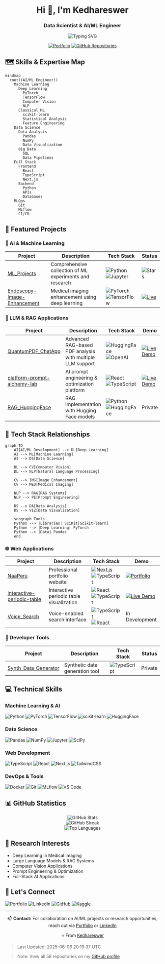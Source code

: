 <h1 align="center">Hi 👋, I'm Kedhareswer</h1>
<h3 align="center">Data Scientist & AI/ML Engineer</h3>

<p align="center">
  <img src="https://readme-typing-svg.herokuapp.com?font=Fira+Code&duration=3000&pause=1000&center=true&vCenter=true&width=435&lines=Data+Scientist;Machine+Learning+Engineer;Deep+Learning+Specialist;AI+Researcher" alt="Typing SVG" />
</p>

<div align="center">
  
  [![Portfolio](https://img.shields.io/badge/Portfolio-00C7B7?style=for-the-badge&logo=vercel&logoColor=white)](https://naa-peru.vercel.app/)
  [![GitHub Repositories](https://img.shields.io/badge/Repositories-58-blue?style=for-the-badge&logo=github&logoColor=white)](https://github.com/Kedhareswer?tab=repositories)
  
</div>

## 🗺️ Skills & Expertise Map

```mermaid
mindmap
  root((AI/ML Engineer))
    Machine Learning
      Deep Learning
        PyTorch
        TensorFlow
        Computer Vision
        NLP
      Classical ML
        scikit-learn
        Statistical Analysis
        Feature Engineering
    Data Science
      Data Analysis
        Pandas
        NumPy
        Data Visualization
      Big Data
        SQL
        Data Pipelines
    Full Stack
      Frontend
        React
        TypeScript
        Next.js
      Backend
        Python
        APIs
        Databases
    MLOps
      Git
      MLflow
      CI/CD
```

## 🧠 Featured Projects

### 🔬 AI & Machine Learning
| Project | Description | Tech Stack | Status |
|---------|-------------|------------|---------|
| [ML_Projects](https://github.com/Kedhareswer/ML_Projects) | Comprehensive collection of ML experiments and research | ![Python](https://img.shields.io/badge/Python-3776AB?style=flat&logo=python&logoColor=white) ![Jupyter](https://img.shields.io/badge/Jupyter-F37626?style=flat&logo=jupyter&logoColor=white) | ![Stars](https://img.shields.io/github/stars/Kedhareswer/ML_Projects) |
| [Endoscopy-Image-Enhancement](https://github.com/Kedhareswer/Endoscopy-Image-Enhancement) | Medical imaging enhancement using deep learning | ![PyTorch](https://img.shields.io/badge/PyTorch-EE4C2C?style=flat&logo=pytorch&logoColor=white) ![TensorFlow](https://img.shields.io/badge/TensorFlow-FF6F00?style=flat&logo=tensorflow&logoColor=white) | [![Live](https://img.shields.io/badge/Live-00C853?style=flat&logo=vercel&logoColor=white)](https://endoscopy-image-enhancement.onrender.com) |

### 🤖 LLM & RAG Applications
| Project | Description | Tech Stack | Demo |
|---------|-------------|------------|------|
| [QuantumPDF_ChatApp](https://github.com/Kedhareswer/QuantumPDF_ChatApp) | Advanced RAG-based PDF analysis with multiple LLM support | ![HuggingFace](https://img.shields.io/badge/HuggingFace-FFD21E?style=flat&logo=huggingface&logoColor=black) ![OpenAI](https://img.shields.io/badge/OpenAI-412991?style=flat&logo=openai&logoColor=white) | [![Live Demo](https://img.shields.io/badge/Live-Demo-success)](https://v0-rag-pdf-chatbot-eight.vercel.app) |
| [platform-prompt-alchemy-lab](https://github.com/Kedhareswer/platform-prompt-alchemy-lab) | AI prompt engineering & optimization platform | ![React](https://img.shields.io/badge/React-61DAFB?style=flat&logo=react&logoColor=black) ![TypeScript](https://img.shields.io/badge/TypeScript-3178C6?style=flat&logo=typescript&logoColor=white) | [![Live Demo](https://img.shields.io/badge/Live-Demo-success)](https://prompt-enhancer-hazel.vercel.app) |
| [RAG_HuggingFace](https://github.com/Kedhareswer/RAG_HuggingFace) | RAG implementation with Hugging Face models | ![Python](https://img.shields.io/badge/Python-3776AB?style=flat&logo=python&logoColor=white) ![HuggingFace](https://img.shields.io/badge/HuggingFace-FFD21E?style=flat&logo=huggingface&logoColor=black) | Private |

## 🔄 Tech Stack Relationships

```mermaid
graph TD
    AI[AI/ML Development] --> DL[Deep Learning]
    AI --> ML[Machine Learning]
    AI --> DS[Data Science]
    
    DL --> CV[Computer Vision]
    DL --> NLP[Natural Language Processing]
    
    CV --> IMG[Image Enhancement]
    CV --> MED[Medical Imaging]
    
    NLP --> RAG[RAG Systems]
    NLP --> PE[Prompt Engineering]
    
    DS --> DA[Data Analysis]
    DS --> VIZ[Data Visualization]
    
    subgraph Tools
    Python --> |Libraries| SciKit[Scikit-learn]
    Python --> |Deep Learning| PyTorch
    Python --> |Data| Pandas
    end
```

### 🌐 Web Applications
| Project | Description | Tech Stack | Demo |
|---------|-------------|------------|------|
| [NaaPeru](https://github.com/Kedhareswer/NaaPeru) | Professional portfolio website | ![Next.js](https://img.shields.io/badge/Next.js-000000?style=flat&logo=next.js&logoColor=white) ![TypeScript](https://img.shields.io/badge/TypeScript-3178C6?style=flat&logo=typescript&logoColor=white) | [![Portfolio](https://img.shields.io/badge/View-Portfolio-blue)](https://naa-peru.vercel.app) |
| [interactive-periodic-table](https://github.com/Kedhareswer/interactive-periodic-table) | Interactive periodic table visualization | ![React](https://img.shields.io/badge/React-61DAFB?style=flat&logo=react&logoColor=black) ![TypeScript](https://img.shields.io/badge/TypeScript-3178C6?style=flat&logo=typescript&logoColor=white) | [![Live Demo](https://img.shields.io/badge/Live-Demo-success)](https://v0-interactive-periodic-table-rose.vercel.app) |
| [Voice_Search](https://github.com/Kedhareswer/Voice_Search) | Voice-enabled search interface | ![TypeScript](https://img.shields.io/badge/TypeScript-3178C6?style=flat&logo=typescript&logoColor=white) ![React](https://img.shields.io/badge/React-61DAFB?style=flat&logo=react&logoColor=black) | In Development |

### 🔧 Developer Tools
| Project | Description | Tech Stack | Status |
|---------|-------------|------------|---------|
| [Synth_Data_Generator](https://github.com/Kedhareswer/Synth_Data_Generator) | Synthetic data generation tool | ![TypeScript](https://img.shields.io/badge/TypeScript-3178C6?style=flat&logo=typescript&logoColor=white) | Private |

## 💻 Technical Skills

### Machine Learning & AI
![Python](https://img.shields.io/badge/Python-3776AB?style=for-the-badge&logo=python&logoColor=white)
![PyTorch](https://img.shields.io/badge/PyTorch-EE4C2C?style=for-the-badge&logo=pytorch&logoColor=white)
![TensorFlow](https://img.shields.io/badge/TensorFlow-FF6F00?style=for-the-badge&logo=tensorflow&logoColor=white)
![scikit-learn](https://img.shields.io/badge/scikit--learn-F7931E?style=for-the-badge&logo=scikit-learn&logoColor=white)
![HuggingFace](https://img.shields.io/badge/HuggingFace-FFD21E?style=for-the-badge&logo=huggingface&logoColor=black)

### Data Science
![Pandas](https://img.shields.io/badge/Pandas-150458?style=for-the-badge&logo=pandas&logoColor=white)
![NumPy](https://img.shields.io/badge/NumPy-013243?style=for-the-badge&logo=numpy&logoColor=white)
![Jupyter](https://img.shields.io/badge/Jupyter-F37626?style=for-the-badge&logo=jupyter&logoColor=white)
![SciPy](https://img.shields.io/badge/SciPy-8CAAE6?style=for-the-badge&logo=scipy&logoColor=white)

### Web Development
![TypeScript](https://img.shields.io/badge/TypeScript-3178C6?style=for-the-badge&logo=typescript&logoColor=white)
![React](https://img.shields.io/badge/React-61DAFB?style=for-the-badge&logo=react&logoColor=black)
![Next.js](https://img.shields.io/badge/Next.js-000000?style=for-the-badge&logo=next.js&logoColor=white)
![TailwindCSS](https://img.shields.io/badge/Tailwind_CSS-06B6D4?style=for-the-badge&logo=tailwind-css&logoColor=white)

### DevOps & Tools
![Docker](https://img.shields.io/badge/Docker-2496ED?style=for-the-badge&logo=docker&logoColor=white)
![Git](https://img.shields.io/badge/Git-F05032?style=for-the-badge&logo=git&logoColor=white)
![MLflow](https://img.shields.io/badge/MLflow-0194E2?style=for-the-badge&logo=mlflow&logoColor=white)
![VS Code](https://img.shields.io/badge/VS_Code-007ACC?style=for-the-badge&logo=visual-studio-code&logoColor=white)

## 📊 GitHub Statistics

<div align="center">
  <img src="https://github-readme-stats.vercel.app/api?username=Kedhareswer&show_icons=true&theme=tokyonight&hide_border=true&count_private=true" alt="GitHub Stats" />
</div>

<div align="center">
  <img src="https://github-readme-streak-stats.herokuapp.com/?user=Kedhareswer&theme=tokyonight&hide_border=true" alt="GitHub Streak" />
</div>

<div align="center">
  <img src="https://github-readme-stats.vercel.app/api/top-langs/?username=Kedhareswer&layout=compact&theme=tokyonight&hide_border=true&langs_count=8" alt="Top Languages" />
</div>

## 🔬 Research Interests
- Deep Learning in Medical Imaging
- Large Language Models & RAG Systems
- Computer Vision Applications
- Prompt Engineering & Optimization
- Full-Stack AI Applications

## 🤝 Let's Connect
[![Portfolio](https://img.shields.io/badge/Portfolio-00C7B7?style=for-the-badge&logo=vercel&logoColor=white)](https://naa-peru.vercel.app/)
[![LinkedIn](https://img.shields.io/badge/LinkedIn-0077B5?style=for-the-badge&logo=linkedin&logoColor=white)](https://linkedin.com/in/YOUR_LINKEDIN)
[![GitHub](https://img.shields.io/badge/GitHub-100000?style=for-the-badge&logo=github&logoColor=white)](https://github.com/Kedhareswer)
[![Kaggle](https://img.shields.io/badge/Kaggle-20BEFF?style=for-the-badge&logo=kaggle&logoColor=white)](https://www.kaggle.com/kedhareswernaidu)

---
<div align="center">
  
📫 **Contact:** For collaboration on AI/ML projects or research opportunities, reach out via [Portfolio](https://naa-peru.vercel.app/) or [LinkedIn](https://linkedin.com/in/YOUR_LINKEDIN)

⭐ From [Kedhareswer](https://github.com/Kedhareswer)
</div>

> Last Updated: 2025-06-06 20:19:37 UTC

> Note: View all 58 repositories on my [GitHub profile](https://github.com/Kedhareswer?tab=repositories)
